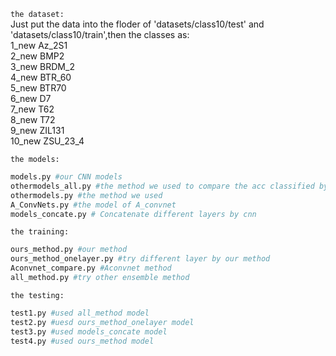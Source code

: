 `the dataset:`</br>
Just put the data into the floder of 'datasets/class10/test' and 'datasets/class10/train',then the classes as:</br> 
1_new Az_2S1</br> 
2_new BMP2</br> 
3_new BRDM_2</br> 
4_new BTR_60</br> 
5_new BTR70</br> 
6_new D7</br> 
7_new T62</br> 
8_new T72</br> 
9_new ZIL131</br> 
10_new ZSU_23_4</br> 

`the models: `</br>
```python
models.py #our CNN models
othermodels_all.py #the method we used to compare the acc classified by the features extracted by CNN
othermodels.py #the method we used
A_ConvNets.py #the model of A_convnet
models_concate.py # Concatenate different layers by cnn
```
`the training: `</br>
```python
ours_method.py #our method
ours_method_onelayer.py #try different layer by our method
Aconvnet_compare.py #Aconvnet method
all_method.py #try other ensemble method
```
`the testing: `</br>
```python
test1.py #used all_method model
test2.py #uesd ours_method_onelayer model
test3.py #used models_concate model
test4.py #used ours_method model
```
